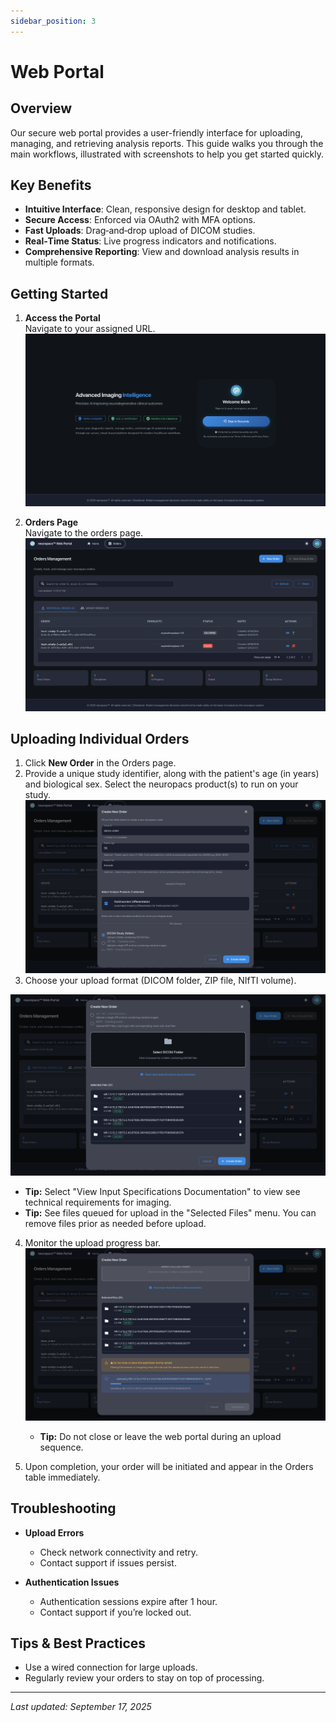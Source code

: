 ```yaml
---
sidebar_position: 3
---
```


# Web Portal

## Overview

Our secure web portal provides a user-friendly interface for uploading, managing, and retrieving analysis reports. This guide walks you through the main workflows, illustrated with screenshots to help you get started quickly.

## Key Benefits

- **Intuitive Interface**: Clean, responsive design for desktop and tablet.
- **Secure Access**: Enforced via OAuth2 with MFA options.
- **Fast Uploads**: Drag‑and‑drop upload of DICOM studies.
- **Real‑Time Status**: Live progress indicators and notifications.
- **Comprehensive Reporting**: View and download analysis results in multiple formats.

## Getting Started

1. **Access the Portal**  
   Navigate to your assigned URL.
   ![Landing Page](/img/web_portal_sign_in.png)

2. **Orders Page**  
   Navigate to the orders page.
   ![Dashboard Overview](/img/web_portal_orders_page.png)

## Uploading Individual Orders

1. Click **New Order** in the Orders page.
2. Provide a unique study identifier, along with the patient's age (in years) and biological sex. Select the neuropacs product(s) to run on your study.
   ![Upload Portal Metadata](/img/web_portal_upload_form_1.png)
3. Choose your upload format (DICOM folder, ZIP file, NIfTI volume).

![Upload Portal Upload Format](/img/web_portal_upload_form_2.png)

- **Tip:** Select "View Input Specifications Documentation" to view see technical requirements for imaging.
- **Tip:** See files queued for upload in the "Selected Files" menu. You can remove files prior as needed before upload.

4. Monitor the upload progress bar.
   ![Upload Progress](/img/web_portal_upload_form_3.png)

   - **Tip:** Do not close or leave the web portal during an upload sequence.

5. Upon completion, your order will be initiated and appear in the Orders table immediately.

## Troubleshooting

- **Upload Errors**

  - Check network connectivity and retry.
  - Contact support if issues persist.

- **Authentication Issues**
  - Authentication sessions expire after 1 hour.
  - Contact support if you’re locked out.

## Tips & Best Practices

- Use a wired connection for large uploads.
- Regularly review your orders to stay on top of processing.

---

_Last updated: September 17, 2025_
